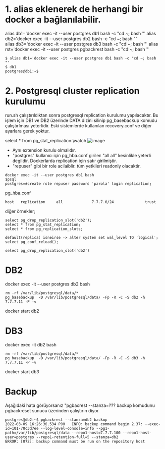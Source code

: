 
# 1. alias eklenerek de herhangi bir docker a bağlanılabilir. 

alias db1='docker exec -it --user postgres db1 bash -c "cd ~; bash "'
alias db2='docker exec -it --user postgres db2 bash -c "cd ~; bash "'        
alias db3='docker exec -it --user postgres db3 bash -c "cd ~; bash "'
alias rst='docker exec -it --user postgres pgbackrest bash -c "cd ~; bash "' 

```
$ alias db1='docker exec -it --user postgres db1 bash -c "cd ~; bash "'
$ db1
postgres@db1:~$
```


# 2. Postgresql cluster replication kurulumu

run.sh çalıştırıldıktan sonra postgresql replication kurulumu yapılacaktır. Bu işlem için DB1 ve DB2 üzerinde 
DATA dizini silinip pg_basebackup komudu çalıştırlması yeterlidir. Eski sistemlerde kullanılan recovery.conf ve diğer ayarlara gerek yoktur. 



select * from pg_stat_replication \watch
![image](https://user-images.githubusercontent.com/9527118/155673474-f1e87e5c-899c-4b69-b1e4-351faa27c16b.png)


- Aynı extension kurulu olmalıdır. 
- "postgres" kullanıcı için pg_hba.conf girilen "all all" kesinlikle yeterli degildir. Dockerlarda replication için satır girilmiştir. 
- "repuser" gibi bir role acilaiblir. tüm yetkileri readonly olacaktir. 
  
  
```
docker exec -it --user postgres db1 bash
$psql
postgres=#create role repuser password 'parola' login replication;
```

pg_hba.conf
```
host   replication     all             7.7.7.0/24              trust
```


diğer örnekler;
```
select pg_drop_replication_slot('db2');
select * from pg_stat_replication;
select * from pg_replication_slots;

default(replica) isneirse -> alter system set wal_level TO 'logical';
select pg_conf_reload();

select pg_drop_replication_slot('db2')
```


# DB2
docker exec -it --user postgres db2 bash 

```
rm -rf /var/lib/postgresql/data/*
pg_basebackup  -D /var/lib/postgresql/data/ -Fp -R -C -S db2 -h 7.7.7.11 -P -v
```

docker start db2 



# DB3

docker exec -it db2 bash 

```
rm -rf /var/lib/postgresql/data/*
pg_basebackup  -D /var/lib/postgresql/data/ -Fp -R -C -S db3 -h 7.7.7.11 -P -v
```

docker start db3




# Backup

Aşağıdaki hata görüyorsanız "pgbacrest --stanza=??? backup komudunu pgbackreset sunucu üzerinden çalıştırın diyor.

```
postgres@db2:~$ pgbackrest --stanza=db2 backup
2022-03-09 16:26:30.534 P00   INFO: backup command begin 2.37: --exec-id=101-70c3d7ee --log-level-console=info --pg1-path=/var/lib/postgresql/data --repo1-host=7.7.7.100 --repo1-host-user=postgres --repo1-retention-full=5 --stanza=db2
ERROR: [072]: backup command must be run on the repository host
```



